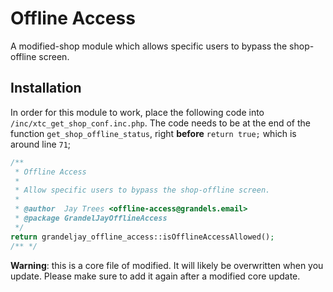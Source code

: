 # Offline Access

A modified-shop module which allows specific users to bypass the shop-offline screen.

## Installation

In order for this module to work, place the following code into `/inc/xtc_get_shop_conf.inc.php`. The code needs to be at the end of the function `get_shop_offline_status`, right **before** `return true;` which is around line `71`;

```php
/**
 * Offline Access
 *
 * Allow specific users to bypass the shop-offline screen.
 *
 * @author  Jay Trees <offline-access@grandels.email>
 * @package GrandelJayOfflineAccess
 */
return grandeljay_offline_access::isOfflineAccessAllowed();
/** */
```

**Warning**: this is a core file of modified. It will likely be overwritten when you update. Please make sure to add it again after a modified core update.
